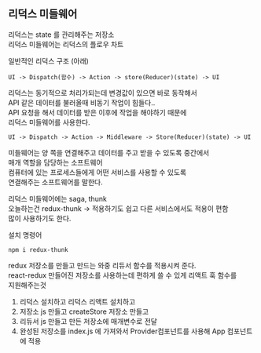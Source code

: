 ## 리덕스 미들웨어

리덕스는 state 를 관리해주는 저장소  
리덕스 미들웨어는 리덕스의 플로우 차트  

일반적인 리덕스 구조 (아래)
```
UI -> Dispatch(함수) -> Action -> store(Reducer)(state) -> UI
```

리덕스는 동기적으로 처리가되는데 변경값이 있으면 바로 동작해서  
API 같은 데이터를 불러올때 비동기 작업이 힘들다..   
API 요청을 해서 데이터를 받은 이후에 작업을 해야하기 때문에  
리덕스 미들웨어를 사용한다.  
```
UI -> Dispatch -> Action -> Middleware -> Store(Reducer)(state) -> UI
```

미들웨어는 양 쪽을 연결해주고 데이터를 주고 받을 수 있도록 중간에서  
매개 역할을 담당하는 소프트웨어  
컴퓨터에 있는 프로세스들에게 어떤 서비스를 사용할 수 있도록  
연결해주는 소프트웨어를 말한다.  

리덕스 미들웨어에는 saga, thunk  
오늘하는건 redux-thunk -> 적용하기도 쉽고 다른 서비스에서도 적용이 편함  
많이 사용하기도 한다.  

설치 명령어
```
npm i redux-thunk
```

redux 저장소를 만들고 만드는 와중 리듀서 함수를 적용시켜 준다.  
react-redux 만들어진 저장소를 사용하는데 편하게 쓸 수 있게 리액트 훅 함수를  
지원해주는것  

1. 리덕스 설치하고 리덕스 리액트 설치하고
2. 저장소 js 만들고 createStore 저장소 만들고
3. 리듀서 js 만들고 만든 저장소에 매개변수로 전달
4. 완성된 저장소를 index.js 에 가져와서 Provider컴포넌트를 사용해 App 컴포넌트에 적용
